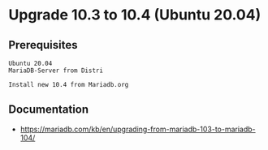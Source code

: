 # Upgrade 10.3 to 10.4 (Ubuntu 20.04) 

## Prerequisites

```
Ubuntu 20.04 
MariaDB-Server from Distri

Install new 10.4 from Mariadb.org 

```

## Documentation 

  * https://mariadb.com/kb/en/upgrading-from-mariadb-103-to-mariadb-104/
